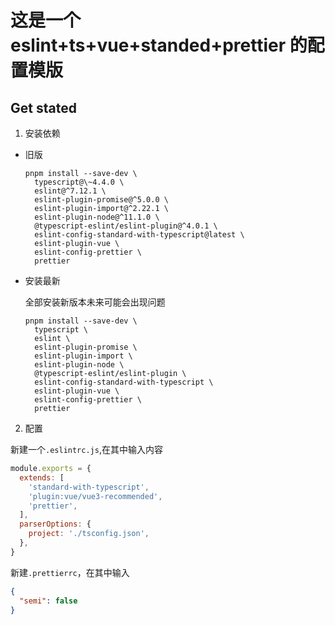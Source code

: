 # 这是一个 eslint+ts+vue+standed+prettier 的配置模版

## Get stated

1. 安装依赖

- 旧版

  ```shell
  pnpm install --save-dev \
    typescript@\~4.4.0 \
    eslint@^7.12.1 \
    eslint-plugin-promise@^5.0.0 \
    eslint-plugin-import@^2.22.1 \
    eslint-plugin-node@^11.1.0 \
    @typescript-eslint/eslint-plugin@^4.0.1 \
    eslint-config-standard-with-typescript@latest \
    eslint-plugin-vue \
    eslint-config-prettier \
    prettier
  ```

- 安装最新

  全部安装新版本未来可能会出现问题

  ```shell
  pnpm install --save-dev \
    typescript \
    eslint \
    eslint-plugin-promise \
    eslint-plugin-import \
    eslint-plugin-node \
    @typescript-eslint/eslint-plugin \
    eslint-config-standard-with-typescript \
    eslint-plugin-vue \
    eslint-config-prettier \
    prettier
  ```

2. 配置

新建一个`.eslintrc.js`,在其中输入内容

```js
module.exports = {
  extends: [
    'standard-with-typescript',
    'plugin:vue/vue3-recommended',
    'prettier',
  ],
  parserOptions: {
    project: './tsconfig.json',
  },
}
```

新建`.prettierrc`，在其中输入

```json
{
  "semi": false
}
```
